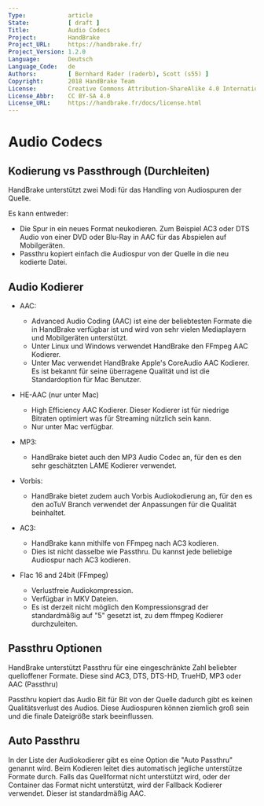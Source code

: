 ```yaml
---
Type:            article
State:           [ draft ]
Title:           Audio Codecs
Project:         HandBrake
Project_URL:     https://handbrake.fr/
Project_Version: 1.2.0
Language:        Deutsch
Language_Code:   de
Authors:         [ Bernhard Rader (raderb), Scott (s55) ]
Copyright:       2018 HandBrake Team
License:         Creative Commons Attribution-ShareAlike 4.0 International
License_Abbr:    CC BY-SA 4.0
License_URL:     https://handbrake.fr/docs/license.html
---
```


Audio Codecs
============

Kodierung vs Passthrough (Durchleiten)
-----------------------

HandBrake unterstützt zwei Modi für das Handling von Audiospuren der Quelle.

Es kann entweder:

-   Die Spur in ein neues Format neukodieren. Zum Beispiel AC3 oder DTS Audio von einer DVD oder Blu-Ray in AAC für das Abspielen auf Mobilgeräten.
-   Passthru kopiert einfach die Audiospur von der Quelle in die neu kodierte Datei.

Audio Kodierer
--------------

-   AAC:
    -   Advanced Audio Coding (AAC) ist eine der beliebtesten Formate die in HandBrake verfügbar ist und wird von sehr vielen Mediaplayern und Mobilgeräten unterstützt.
    -   Unter Linux und Windows verwendet HandBrake den FFmpeg AAC Kodierer.
    -   Unter Mac verwendet HandBrake Apple's CoreAudio AAC Kodierer. Es ist bekannt für seine überragene Qualität und ist die Standardoption für Mac Benutzer.

-   HE-AAC (nur unter Mac)
    -   High Efficiency AAC Kodierer. Dieser Kodierer ist für niedrige Bitraten optimiert was für Streaming nützlich sein kann.
    -   Nur unter Mac verfügbar.

-   MP3:
    -   HandBrake bietet auch den MP3 Audio Codec an, für den es den sehr geschätzten LAME Kodierer verwendet.

-   Vorbis:
    -   HandBrake bietet zudem auch Vorbis Audiokodierung an, für den es den aoTuV Branch verwendet der Anpassungen für die Qualität beinhaltet.

-   AC3:
    -   HandBrake kann mithilfe von FFmpeg nach AC3 kodieren.
    -   Dies ist nicht dasselbe wie Passthru. Du kannst jede beliebige Audiospur nach AC3 kodieren.

-   Flac 16 and 24bit (FFmpeg)
    -   Verlustfreie Audiokompression.
    -   Verfügbar in MKV Dateien.
    -   Es ist derzeit nicht möglich den Kompressionsgrad der standardmäßig auf "5" gesetzt ist, zu dem ffmpeg Kodierer durchzuleiten.
 

Passthru Optionen
-----------------
HandBrake unterstützt Passthru für eine eingeschränkte Zahl beliebter quelloffener Formate.
Diese sind AC3, DTS, DTS-HD, TrueHD, MP3 oder AAC (Passthru)

Passthru kopiert das Audio Bit für Bit von der Quelle dadurch gibt es keinen Qualitätsverlust des Audios.
Diese Audiospuren können ziemlich groß sein und die finale Dateigröße stark beeinflussen.


Auto Passthru
-------------
In der Liste der Audiokodierer gibt es eine Option die "Auto Passthru" genannt wird. Beim Kodieren leitet dies automatisch jegliche unterstütze Formate durch. Falls das Quellformat nicht unterstützt wird, oder der Container das Format nicht unterstützt, wird der Fallback Kodierer verwendet. Dieser ist standardmäßig AAC.

